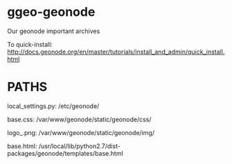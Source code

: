 # ggeo-geonode
Our geonode important archives

To quick-install: http://docs.geonode.org/en/master/tutorials/install_and_admin/quick_install.html

# PATHS 
  local_settings.py: /etc/geonode/

  base.css: /var/www/geonode/static/geonode/css/
  
  logo_.png: /var/www/geonode/static/geonode/img/
  
  base.html: /usr/local/lib/python2.7/dist-packages/geonode/templates/base.html
